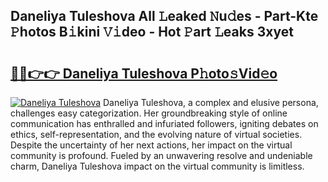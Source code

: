 ## Daneliya Tuleshova All 𝙻eaked 𝙽u𝚍es - Part-Kte 𝙿hotos B𝚒kini 𝚅𝚒deo - Hot 𝙿art 𝙻eaks 3xyet

# <h2><a href="http://ld3qxmz.urlbe.top/?page=Daneliya+Tuleshova">🔗🔗👉👉 Daneliya Tuleshova P𝚑oto𝚜Vid𝚎o</a></h2>

[![Daneliya Tuleshova](https://i.imgur.com/eBuTRDB.gif)](http://ld3qxmz.urlbe.top/?page=Daneliya+Tuleshova)
Daneliya Tuleshova, a complex and elusive persona, challenges easy categorization. Her groundbreaking style of online communication has enthralled and infuriated followers, igniting debates on ethics, self-representation, and the evolving nature of virtual societies. Despite the uncertainty of her next actions, her impact on the virtual community is profound. Fueled by an unwavering resolve and undeniable charm, Daneliya Tuleshova impact on the virtual community is limitless.
